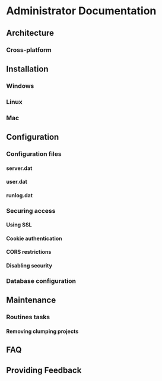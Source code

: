 # Administrator Documentation
## Architecture
### Cross-platform
###
## Installation
### Windows
### Linux
### Mac
## Configuration
### Configuration files
#### server.dat
#### user.dat
#### runlog.dat
### Securing access
#### Using SSL
#### Cookie authentication
#### CORS restrictions
#### Disabling security
### Database configuration
## Maintenance
### Routines tasks
#### Removing clumping projects
## FAQ
## Providing Feedback
